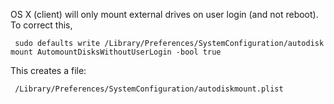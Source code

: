 OS X (client) will only mount external drives on user login (and not
reboot). To correct this,

` sudo defaults write /Library/Preferences/SystemConfiguration/autodiskmount AutomountDisksWithoutUserLogin -bool true`

This creates a file:

` /Library/Preferences/SystemConfiguration/autodiskmount.plist`



